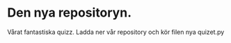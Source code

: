 # Den nya repositoryn.

Vårat fantastiska quizz. Ladda ner vår repository och kör filen nya quizet.py
